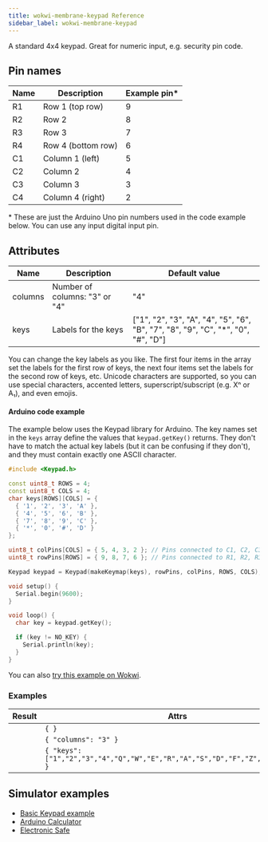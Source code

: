 ```yaml
---
title: wokwi-membrane-keypad Reference
sidebar_label: wokwi-membrane-keypad
---
```


A standard 4x4 keypad. Great for numeric input, e.g. security pin code.

<wokwi-membrane-keypad connector="true" />

## Pin names

| Name | Description        | Example pin\* |
| ---- | ------------------ | ------------- |
| R1   | Row 1 (top row)    | 9             |
| R2   | Row 2              | 8             |
| R3   | Row 3              | 7             |
| R4   | Row 4 (bottom row) | 6             |
| C1   | Column 1 (left)    | 5             |
| C2   | Column 2           | 4             |
| C3   | Column 3           | 3             |
| C4   | Column 4 (right)   | 2             |

\* These are just the Arduino Uno pin numbers used in the code example below. You can use any input digital input pin.

## Attributes

| Name    | Description                   | Default value                                                                    |
| ------- | ----------------------------- | -------------------------------------------------------------------------------- |
| columns | Number of columns: "3" or "4" | "4"                                                                              |
| keys    | Labels for the keys           | ["1", "2", "3", "A", "4", "5", "6", "B", "7", "8", "9", "C", "*", "0", "#", "D"] |

You can change the key labels as you like. The first four items in the array set the labels for the first row of keys, the next
four items set the labels for the second row of keys, etc. Unicode characters are supported, so you can use special characters,
accented letters, superscript/subscript (e.g. Xⁿ or A₁), and even emojis.

#### Arduino code example

The example below uses the Keypad library for Arduino. The key names set in the `keys` array
define the values that `keypad.getKey()` returns. They don't have to match the actual key labels
(but it can be confusing if they don't), and they must contain exactly one ASCII character.

```cpp
#include <Keypad.h>

const uint8_t ROWS = 4;
const uint8_t COLS = 4;
char keys[ROWS][COLS] = {
  { '1', '2', '3', 'A' },
  { '4', '5', '6', 'B' },
  { '7', '8', '9', 'C' },
  { '*', '0', '#', 'D' }
};

uint8_t colPins[COLS] = { 5, 4, 3, 2 }; // Pins connected to C1, C2, C3, C4
uint8_t rowPins[ROWS] = { 9, 8, 7, 6 }; // Pins connected to R1, R2, R3, R4

Keypad keypad = Keypad(makeKeymap(keys), rowPins, colPins, ROWS, COLS);

void setup() {
  Serial.begin(9600);
}

void loop() {
  char key = keypad.getKey();

  if (key != NO_KEY) {
    Serial.println(key);
  }
}
```

You can also [try this example on Wokwi](https://wokwi.com/projects/294980637632233994).

### Examples

| Result                                                                                                              | Attrs                                                                           |
| ------------------------------------------------------------------------------------------------------------------- | ------------------------------------------------------------------------------- |
| <wokwi-membrane-keypad connector="true" />                                                                          | `{ }`                                                                           |
| <wokwi-membrane-keypad connector="true" columns="3" />                                                              | `{ "columns": "3" }`                                                            |
| <wokwi-membrane-keypad connector="true" keys='["1","2","3","4","Q","W","E","R","A","S","D","F","Z","X","C","V"]' /> | `{ "keys": ["1","2","3","4","Q","W","E","R","A","S","D","F","Z","X","C","V"] }` |

## Simulator examples

- [Basic Keypad example](https://wokwi.com/projects/294980637632233994)
- [Arduino Calculator](https://wokwi.com/projects/276825819240727048)
- [Electronic Safe](https://wokwi.com/projects/344891391763022419)
